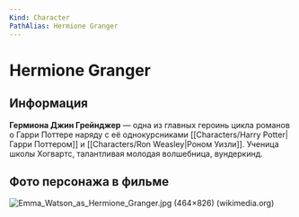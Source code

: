 ```yaml
---
Kind: Character
PathAlias: Hermione Granger
---
```

# Hermione Granger
## Информация
**Гермиона Джин Грейнджер** — одна из главных героинь цикла романов о Гарри Поттере наряду с её однокурсниками [[Characters/Harry Potter|Гарри Поттером]] и [[Characters/Ron Weasley|Роном Уизли]]. Ученица школы Хогвартс, талантливая молодая волшебница, вундеркинд.
## Фото персонажа в фильме
![Emma_Watson_as_Hermione_Granger.jpg (464×826) (wikimedia.org)](https://upload.wikimedia.org/wikipedia/ru/a/ac/Emma_Watson_as_Hermione_Granger.jpg)
